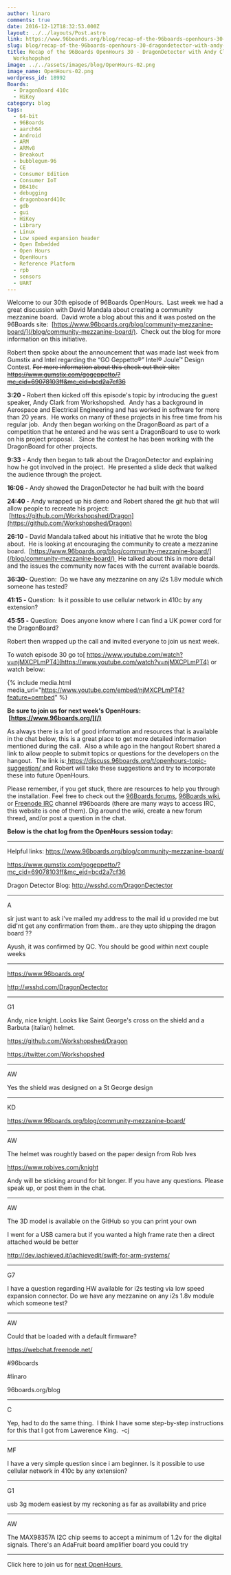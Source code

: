```yaml
---
author: linaro
comments: true
date: 2016-12-12T18:32:53.000Z
layout: ../../layouts/Post.astro
link: https://www.96boards.org/blog/recap-of-the-96boards-openhours-30-dragondetector-with-andy-clark-from-workshopshed/
slug: blog/recap-of-the-96boards-openhours-30-dragondetector-with-andy-clark-from-workshopshed/
title: Recap of the 96Boards OpenHours 30 - DragonDetector with Andy Clark from
  Workshopshed
image: ../../assets/images/blog/OpenHours-02.png
image_name: OpenHours-02.png
wordpress_id: 18992
Boards:
  - DragonBoard 410c
  - HiKey
category: blog
tags:
  - 64-bit
  - 96Boards
  - aarch64
  - Android
  - ARM
  - ARMv8
  - Breakout
  - bubblegum-96
  - CE
  - Consumer Edition
  - Consumer IoT
  - DB410c
  - debugging
  - dragonboard410c
  - gdb
  - gui
  - HiKey
  - Library
  - Linux
  - Low speed expansion header
  - Open Embedded
  - Open Hours
  - OpenHours
  - Reference Platform
  - rpb
  - sensors
  - UART
---
```


Welcome to our 30th episode of 96Boards OpenHours.  Last week we had a great discussion with David Mandala about creating a community mezzanine board.  David wrote a blog about this and it was posted on the 96Boards site:  [https://www.96boards.org/blog/community-mezzanine-board/](/blog/community-mezzanine-board/).  Check out the blog for more information on this initiative.

Robert then spoke about the announcement that was made last week from Gumstix and Intel regarding the “GO Geppetto®” Intel® Joule™ Design Contest. ~~For more information about this check out their site: https://www.gumstix.com/gogeppetto/?mc_cid=69078103ff&mc_eid=bcd2a7cf36~~

**3:20 -** Robert then kicked off this episode's topic by introducing the guest speaker, Andy Clark from Workshopshed.  Andy has a background in Aerospace and Electrical Engineering and has worked in software for more than 20 years.  He works on many of these projects in his free time from his regular job.  Andy then began working on the DragonBoard as part of a competition that he entered and he was sent a DragonBoard to use to work on his project proposal.   Since the contest he has been working with the DragonBoard for other projects.

**9:33** - Andy then began to talk about the DragonDetector and explaining how he got involved in the project.  He presented a slide deck that walked the audience through the project.

**16:06 -** Andy showed the DragonDetector he had built with the board

**24:40 -** Andy wrapped up his demo and Robert shared the git hub that will allow people to recreate his project:  [https://github.com/Workshopshed/Dragon](https://github.com/Workshopshed/Dragon)

**26:10 -** David Mandala talked about his initiative that he wrote the blog about.  He is looking at encouraging the community to create a mezzanine board.  [https://www.96boards.org/blog/community-mezzanine-board/](/blog/community-mezzanine-board/)  He talked about this in more detail and the issues the community now faces with the current available boards.

**36:30-** Question:  Do we have any mezzanine on any i2s 1.8v module which someone has tested?

**41:15 -** Question:  Is it possible to use cellular network in 410c by any extension?

**45:55 -** Question:  Does anyone know where I can find a UK power cord for the DragonBoard?

Robert then wrapped up the call and invited everyone to join us next week.

To watch episode 30 go to[ https://www.youtube.com/watch?v=njMXCPLmPT4](https://www.youtube.com/watch?v=njMXCPLmPT4) or watch below:

{% include media.html media_url="https://www.youtube.com/embed/njMXCPLmPT4?feature=oembed" %}

**Be sure to join us for next week's OpenHours:  [https://www.96boards.org/](/)**

As always there is a lot of good information and resources that is available in the chat below, this is a great place to get more detailed information mentioned during the call.  Also a while ago in the hangout Robert shared a link to allow people to submit topics or questions for the developers on the hangout.  The link is:[ https://discuss.96boards.org/t/openhours-topic-suggestion/ ](https://discuss.96boards.org/t/openhours-topic-suggestion/)and Robert will take these suggestions and try to incorporate these into future OpenHours.

Please remember, if you get stuck, there are resources to help you through the installation. Feel free to check out the [96Boards forums](https://discuss.96boards.org/), [96Boards wiki](https://github.com/96boards/documentation/wiki), or [Freenode IRC](http://webchat.freenode.net/?channels=%2396boards) channel #96boards (there are many ways to access IRC, this website is one of them). Dig around the wiki, create a new forum thread, and/or post a question in the chat.

**Below is the chat log from the OpenHours session today:**

---

Helpful links:
https://www.96boards.org/blog/community-mezzanine-board/

https://www.gumstix.com/gogeppetto/?mc_cid=69078103ff&mc_eid=bcd2a7cf36

Dragon Detector Blog: http://wsshd.com/DragonDectector

---

A

sir just want to ask i've mailed my address to the mail id u provided me but did'nt get any confirmation from them.. are they upto shipping the dragon board ??

Ayush, it was confirmed by QC. You should be good within next couple weeks

---

https://www.96boards.org/

http://wsshd.com/DragonDectector

---

G1

Andy, nice knight. Looks like Saint George's cross on the shield and a Barbuta (italian) helmet.

https://github.com/Workshopshed/Dragon

https://twitter.com/Workshopshed

---

AW

Yes the shield was designed on a St George design

---

KD

https://www.96boards.org/blog/community-mezzanine-board/

---

AW

The helmet was roughtly based on the paper design from Rob Ives

https://www.robives.com/knight

Andy will be sticking around for bit longer. If you have any questions. Please speak up, or post them in the chat.

---

AW

The 3D model is available on the GitHub so you can print your own

I went for a USB camera but if you wanted a high frame rate then a direct attached would be better

http://dev.iachieved.it/iachievedit/swift-for-arm-systems/

---

G7

I have a question regarding HW available for i2s testing via low speed expansion connector. Do we have any mezzanine on any i2s 1.8v module which someone test?

---

AW

Could that be loaded with a default firmware?

https://webchat.freenode.net/

#96boards

#linaro

96boards.org/blog

---

C

Yep, had to do the same thing.  I think I have some step-by-step instructions for this that I got from Lawerence King.  -cj

---

MF

I have a very simple question since i am beginner. Is it possible to use cellular network in 410c by any extension?

---

G1

usb 3g modem easiest by my reckoning as far as availability and price

---

AW

The MAX98357A I2C chip seems to accept a minimum of 1.2v for the digital signals. There's an AdaFruit board amplifier board you could try

---

Click here to join us for [next OpenHours ](/)
